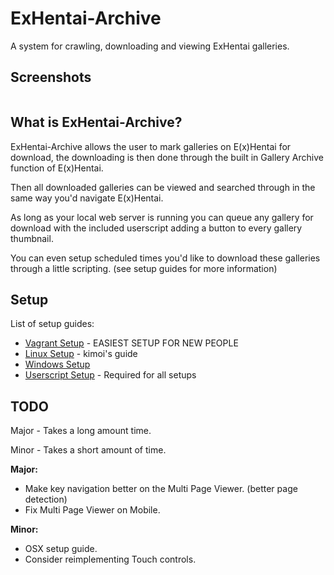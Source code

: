 ExHentai-Archive
================

A system for crawling, downloading and viewing ExHentai galleries.

Screenshots
---
<img src="https://raw.githubusercontent.com/kimoi/ExHentai-Archive/screenshots/screenshots/screenshot1.jpg" alt="" />

What is ExHentai-Archive?
---

ExHentai-Archive allows the user to mark galleries on E(x)Hentai for download, the downloading is then done through the built in Gallery Archive function of E(x)Hentai.

Then all downloaded galleries can be viewed and searched through in the same way you'd navigate E(x)Hentai.

As long as your local web server is running you can queue any gallery for download with the included userscript adding a button to every gallery thumbnail.

You can even setup scheduled times you'd like to download these galleries through a little scripting. (see setup guides for more information)

Setup
---

List of setup guides:

* [Vagrant Setup](https://github.com/Sn0wCrack/ExHentai-Archive/blob/master/setup/Vagrant-Setup.md) - EASIEST SETUP FOR NEW PEOPLE
* [Linux Setup](https://github.com/Sn0wCrack/ExHentai-Archive/blob/master/setup/Linux-Setup.md) - kimoi's guide
* [Windows Setup](https://github.com/Sn0wCrack/ExHentai-Archive/blob/master/setup/Windows-Setup.md)
* [Userscript Setup](https://github.com/Sn0wCrack/ExHentai-Archive/blob/master/setup/Userscript-Setup.md) - Required for all setups

TODO
---

Major - Takes a long amount time.

Minor - Takes a short amount of time.

**Major:**

* Make key navigation better on the Multi Page Viewer. (better page detection)
* Fix Multi Page Viewer on Mobile.

**Minor:**

* OSX setup guide.
* Consider reimplementing Touch controls.